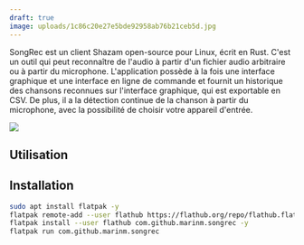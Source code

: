 ```yaml
---
draft: true
image: uploads/1c86c20e27e5bde92958ab76b21ceb5d.jpg
---
```


SongRec est un client Shazam open-source pour Linux, écrit en Rust. C'est un outil qui peut reconnaître de l'audio à partir d'un fichier audio arbitraire ou à partir du microphone. L'application possède à la fois une interface graphique et une interface en ligne de commande et fournit un historique des chansons reconnues sur l'interface graphique, qui est exportable en CSV. De plus, il a la détection continue de la chanson à partir du microphone, avec la possibilité de choisir votre appareil d'entrée.

![](uploads/a72f78cbea491c960d0eaaea2b896f24.png)

## Utilisation

## Installation

```bash
sudo apt install flatpak -y
flatpak remote-add --user flathub https://flathub.org/repo/flathub.flatpakrepo --if-not-exists
flatpak install --user flathub com.github.marinm.songrec -y
flatpak run com.github.marinm.songrec
```
